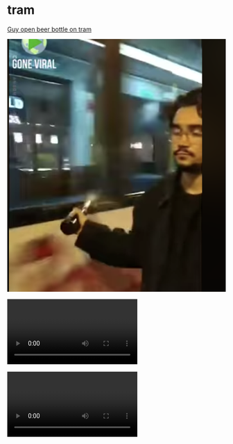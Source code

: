 # tram

[Guy open beer bottle on tram](https://www.facebook.com/ItsGoneViralOfficial/videos/2207117209552992/)

![open beer bottle on tram](../res/tram/tram.png)

![tram sounds horn](../res/tram/tram0.mp4)

![This is Survey Two, she's getting on the tram.](../res/tram/tram1.mp4)